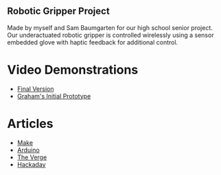 ## Robotic Gripper Project
Made by myself and Sam Baumgarten for our high school senior project.
Our underactuated robotic gripper is controlled wirelessly using a sensor embedded glove with haptic feedback for additional control.

# Video Demonstrations
* [Final Version](https://www.youtube.com/watch?v=kNXx958VTeM)
* [Graham's Initial Prototype](https://www.youtube.com/watch?v=YG6czWZmBBY)

# Articles
* [Make](http://makezine.com/2016/07/26/our-journey-in-building-a-glove-controlled-robotic-gripper/)
* [Arduino](https://blog.arduino.cc/2016/06/30/grab-things-with-an-arduino-robotic-gripper/)
* [The Verge](http://www.theverge.com/circuitbreaker/2016/7/1/12077520/glove-controlled-arduino-robot-gripper)
* [Hackaday](http://hackaday.com/2016/06/29/wireless-robotic-gripper-with-haptic-feedback/)